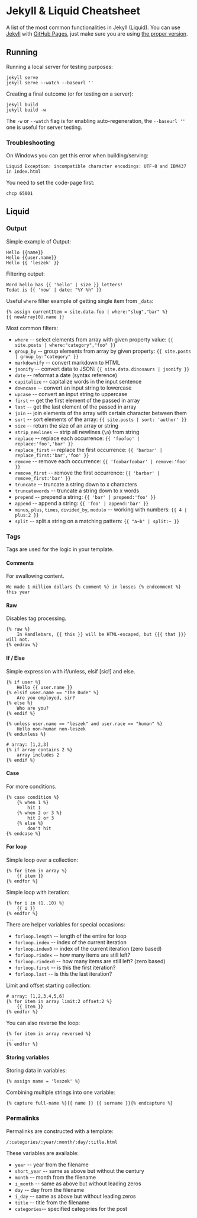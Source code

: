 # Jekyll & Liquid Cheatsheet

A list of the most common functionalities in Jekyll (Liquid). You can use [Jekyll](http://jekyllrb.com/) with [GitHub Pages](https://pages.github.com/), just make sure you are using [the proper version](https://pages.github.com/versions/).


## Running

Running a local server for testing purposes:

```
jekyll serve
jekyll serve --watch --baseurl ''
```

Creating a final outcome (or for testing on a server):

```
jekyll build
jekyll build -w
```

The `-w` or `--watch` flag is for enabling auto-regeneration, the `--baseurl ''` one is useful for server testing.


### Troubleshooting

On Windows you can get this error when building/serving:

```
Liquid Exception: incompatible character encodings: UTF-8 and IBM437 in index.html
```

You need to set the code-page first:

```
chcp 65001
```


## Liquid


### Output

Simple example of Output:

``` liquid
Hello {{name}}
Hello {{user.name}}
Hello {{ 'leszek' }}
```

Filtering output:

``` liquid
Word hello has {{ 'hello' | size }} letters!
Todat is {{ 'now' | date: "%Y %h" }}
```

Useful `where` filter example of getting single item from `_data`:

```
{% assign currentItem = site.data.foo | where:"slug","bar" %}
{{ newArray[0].name }}
```

Most common filters:

- `where` -- select elements from array with given property value: `{{ site.posts | where:"category","foo" }}`
- `group_by` -- group elements from array by given property: `{{ site.posts | group_by:"category" }}`
- `markdownify` -- convert markdown to HTML
- `jsonify` -- convert data to JSON: `{{ site.data.dinosaurs | jsonify }}`
- `date` -- reformat a date (syntax reference)
- `capitalize` -- capitalize words in the input sentence
- `downcase` -- convert an input string to lowercase
- `upcase` -- convert an input string to uppercase
- `first` -- get the first element of the passed in array
- `last` -- get the last element of the passed in array
- `join` -- join elements of the array with certain character between them
- `sort` -- sort elements of the array: `{{ site.posts | sort: 'author' }}`
- `size` -- return the size of an array or string
- `strip_newlines` -- strip all newlines (`\n`) from string
- `replace` -- replace each occurrence: `{{ 'foofoo' | replace:'foo','bar' }}`
- `replace_first` -- replace the first occurrence: `{{ 'barbar' | replace_first:'bar','foo' }}`
- `remove` -- remove each occurrence: `{{ 'foobarfoobar' | remove:'foo' }}`
- `remove_first` -- remove the first occurrence: `{{ 'barbar' | remove_first:'bar' }}`
- `truncate` -- truncate a string down to x characters
- `truncatewords` -- truncate a string down to x words
- `prepend` -- prepend a string: `{{ 'bar' | prepend:'foo' }}`
- `append` -- append a string: `{{ 'foo' | append:'bar' }}`
- `minus`, `plus`, `times`, `divided_by`, `modulo` -- working with numbers: `{{ 4 | plus:2 }}`
- `split` -- split a string on a matching pattern: `{{ "a~b" | split:~ }}`


### Tags

Tags are used for the logic in your template.


#### Comments

For swallowing content.

```
We made 1 million dollars {% comment %} in losses {% endcomment %} this year
```


#### Raw

Disables tag processing.

```
{% raw %}
    In Handlebars, {{ this }} will be HTML-escaped, but {{{ that }}} will not.
{% endraw %}
```

#### If / Else

Simple expression with if/unless, elsif [sic!] and else.

```
{% if user %}
    Hello {{ user.name }}
{% elsif user.name == "The Dude" %}
    Are you employed, sir?
{% else %}
    Who are you?
{% endif %}
```

```
{% unless user.name == "leszek" and user.race == "human" %}
    Hello non-human non-leszek
{% endunless %}
```

```
# array: [1,2,3]
{% if array contains 2 %}
    array includes 2
{% endif %}
```


#### Case

For more conditions.

```
{% case condition %}
    {% when 1 %}
        hit 1
    {% when 2 or 3 %}
        hit 2 or 3
    {% else %}
        don't hit
{% endcase %}
```


#### For loop

Simple loop over a collection:

```
{% for item in array %}
    {{ item }}
{% endfor %}
```

Simple loop with iteration:

```
{% for i in (1..10) %}
    {{ i }}
{% endfor %}
```

There are helper variables for special occasions:

- `forloop.length` -- length of the entire for loop
- `forloop.index` -- index of the current iteration
- `forloop.index0` -- index of the current iteration (zero based)
- `forloop.rindex` -- how many items are still left?
- `forloop.rindex0` -- how many items are still left? (zero based)
- `forloop.first` -- is this the first iteration?
- `forloop.last` -- is this the last iteration?

Limit and offset starting collection:

```
# array: [1,2,3,4,5,6]
{% for item in array limit:2 offset:2 %}
    {{ item }}
{% endfor %}
```

You can also reverse the loop:

```
{% for item in array reversed %}
...
{% endfor %}
```

#### Storing variables

Storing data in variables:

```
{% assign name = 'leszek' %}
```

Combining multiple strings into one variable:

```
{% capture full-name %}{{ name }} {{ surname }}{% endcapture %}
```


### Permalinks

Permalinks are constructed with a template:

```
/:categories/:year/:month/:day/:title.html
```

These variables are available:

- `year` -- year from the filename
- `short_year` -- same as above but without the century
- `month` -- month from the filename
- `i_month` -- same as above but without leading zeros
- `day` -- day from the filename
- `i_day` -- same as above but without leading zeros
- `title` -- title from the filename
- `categories`-- specified categories for the post
